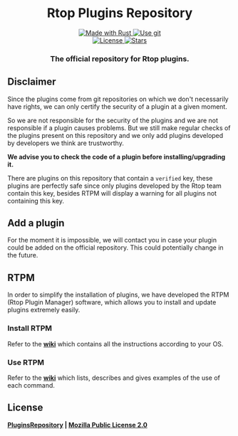 <!--suppress HtmlDeprecatedAttribute -->
<h1 align="center">
  Rtop Plugins Repository
</h1>
<p align="center">
    <a href="https://www.rust-lang.org/">
        <img src="https://img.shields.io/badge/Rust-000000?style=for-the-badge&logo=rust&logoColor=white" alt="Made with Rust">
    </a>
    <a href="https://github.com/RtopRS/PluginsRepository">
        <img src="https://img.shields.io/badge/Git-F05032?style=for-the-badge&logo=git&logoColor=white" alt="Use git">
    </a>
    <br>
    <a href="https://github.com/RtopRS/PluginsRepository/blob/main/LICENSE">
        <img src="https://img.shields.io/github/license/RtopRS/PluginsRepository?style=for-the-badge" alt="License">
    </a>
    <a href="https://github.com/RtopRS/PluginsRepository">
        <img src="https://img.shields.io/github/stars/RtopRS/PluginsRepository?style=for-the-badge" alt="Stars">
    </a>
</p>
<h3 align="center">
    <strong>The official repository for Rtop plugins.</strong>
</h3>

## Disclaimer
Since the plugins come from git repositories on which we don't necessarily have rights, we can only certify the security of a plugin at a given moment. 

So we are not responsible for the security of the plugins and we are not responsible if a plugin causes problems. But we still make regular checks of the plugins present on this repository and we only add plugins developed by developers we think are trustworthy. 

**We advise you to check the code of a plugin before installing/upgrading it.** 

There are plugins on this repository that contain a `verified` key, these plugins are perfectly safe since only plugins developed by the Rtop team contain this key, besides RTPM will display a warning for all plugins not containing this key.

## Add a plugin
For the moment it is impossible, we will contact you in case your plugin could be added on the official repository. This could potentially change in the future.

## RTPM
In order to simplify the installation of plugins, we have developed the RTPM (Rtop Plugin Manager) software, which allows you to install and update plugins extremely easily.

### Install RTPM
Refer to the [**wiki**](https://github.com/RtopRS/RtopPluginManager/wiki/Installation) which contains all the instructions according to your OS.

### Use RTPM
Refer to the [**wiki**](https://github.com/RtopRS/RtopPluginManager/wiki/Use) which lists, describes and gives examples of the use of each command.


## License
**[PluginsRepository](https://github.com/RtopRS/PluginsRepository) | [Mozilla Public License 2.0](https://github.com/RtopRS/PluginsRepository/blob/main/LICENSE)** 